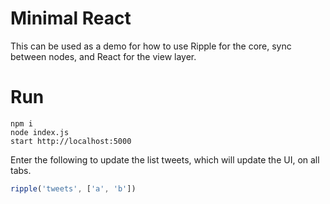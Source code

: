 # Minimal React

This can be used as a demo for how to use Ripple for the core, sync between nodes, and React for the view layer.

# Run

```
npm i
node index.js
start http://localhost:5000
```

Enter the following to update the list tweets, which will update the UI, on all tabs.

```js
ripple('tweets', ['a', 'b'])
```